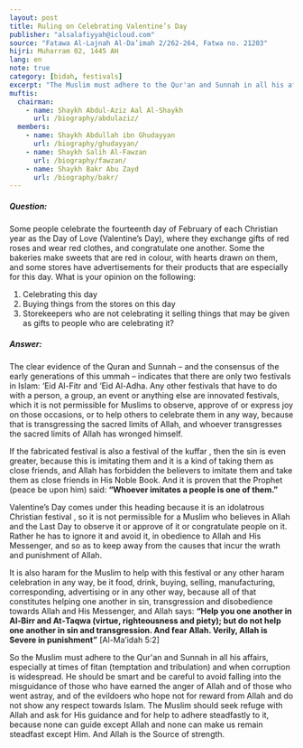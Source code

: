 ```yaml
---
layout: post
title: Ruling on Celebrating Valentine’s Day
publisher: "alsalafiyyah@icloud.com"
source: "Fatawa Al-Lajnah Al-Da’imah 2/262-264, Fatwa no. 21203"
hijri: Muharram 02, 1445 AH
lang: en
note: true
category: [bidah, festivals]
excerpt: "The Muslim must adhere to the Qur'an and Sunnah in all his affairs, especially at times of fitan (temptation and tribulation) and when corruption is widespread."
muftis:
  chairman: 
    - name: Shaykh Abdul-Aziz Aal Al-Shaykh
      url: /biography/abdulaziz/
  members:
    - name: Shaykh Abdullah ibn Ghudayyan
      url: /biography/ghudayyan/
    - name: Shaykh Salih Al-Fawzan
      url: /biography/fawzan/
    - name: Shaykh Bakr Abu Zayd
      url: /biography/bakr/  
---
```


##### Question: 

Some people celebrate the fourteenth day of February of each Christian year as the Day of Love (Valentine’s Day), where they exchange gifts of red roses and wear red clothes, and congratulate one another. Some the bakeries make sweets that are red in colour, with hearts drawn on them, and some stores have advertisements for their products that are especially for this day. What is your opinion on the following: 
1. Celebrating this day
2. Buying things from the stores on this day
3. Storekeepers who are not celebrating it selling things that may be given as gifts to people who are celebrating it? 


##### Answer:

The clear evidence of the Quran and Sunnah – and the consensus of the early generations of this ummah – indicates that there are only two festivals in Islam: ‘Eid Al-Fitr and ‘Eid Al-Adha. Any other festivals that have to do with a person, a group, an event or anything else are innovated festivals, which it is not permissible for Muslims to observe, approve of or express joy on those occasions, or to help others to celebrate them in any way, because that is transgressing the sacred limits of Allah, and whoever transgresses the sacred limits of Allah has wronged himself.

If the fabricated festival is also a festival of the kuffar , then the sin is even greater, because this is imitating them and it is a kind of taking them as close friends, and Allah has forbidden the believers to imitate them and take them as close friends in His Noble Book. And it is proven that the Prophet (peace be upon him) said: **“Whoever imitates a people is one of them.”** 

Valentine’s Day comes under this heading because it is an idolatrous Christian festival , so it is not permissible for a Muslim who believes in Allah and the Last Day to observe it or approve of it or congratulate people on it. Rather he has to ignore it and avoid it, in obedience to Allah and His Messenger, and so as to keep away from the causes that incur the wrath and punishment of Allah. 

It is also haram for the Muslim to help with this festival or any other haram celebration in any way, be it food, drink, buying, selling, manufacturing, corresponding, advertising or in any other way, because all of that constitutes helping one another in sin, transgression and disobedience towards Allah and His Messenger, and Allah says: **“Help you one another in Al‑Birr and At‑Taqwa (virtue, righteousness and piety); but do not help one another in sin and transgression. And fear Allah. Verily, Allah is Severe in punishment”** [Al-Ma’idah 5:2]  

So the Muslim must adhere to the Qur'an and Sunnah in all his affairs, especially at times of fitan (temptation and tribulation) and when corruption is widespread. He should be smart and be careful to avoid falling into the misguidance of those who have earned the anger of Allah and of those who went astray, and of the evildoers who hope not for reward from Allah and do not show any respect towards Islam. The Muslim should seek refuge with Allah and ask for His guidance and for help to adhere steadfastly to it, because none can guide except Allah and none can make us remain steadfast except Him. And Allah is the Source of strength. 
